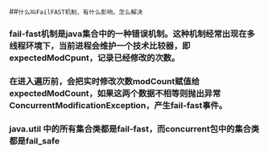 ##`什么叫FailFAST机制，有什么影响，怎么解决`
### fail-fast机制是java集合中的一种错误机制。这种机制经常出现在多线程环境下，当前进程会维护一个技术比较器，即expectedModCpunt，记录已经修改的次数。
### 在进入遍历前，会把实时修改次数modCount赋值给expectedModCount，如果这两个数据不相等则抛出异常ConcurrentModificationException，产生fail-fast事件。
### java.util 中的所有集合类都是fail-fast，而concurrent包中的集合类都是fail_safe